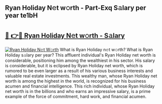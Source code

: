 ## Ryan Holiday N𝚎t w𝚘rth - Part-Exq S𝚊lary per year te1bH

# <h2><a href="http://gc38y15.nevu.top/?p=Ryan+Holiday">🔗 👉🔴 Ryan Holiday N𝚎t w𝚘rth - S𝚊lary</a></h2>

[![Ryan Holiday N𝚎t W𝚘rth](https://i.imgur.com/Oavwk0R.jpeg)](http://gc38y15.nevu.top/?p=Ryan+Holiday)
What is Ryan Holiday n𝚎t w𝚘rth? What is Ryan Holiday s𝚊lary per year?
This affluent individual's Ryan Holiday net worth is considerable, positioning him among the wealthiest in his sector. His salary is considerable, but it is eclipsed by Ryan Holiday net worth, which is rumored to be even larger as a result of his various business interests and valuable real estate investments. This wealthy man, whose Ryan Holiday net worth is among the highest in the world, is recognized for his business acumen and financial intelligence. This rich individual, whose Ryan Holiday net worth is in the billions and who earns an impressive salary, is a prime example of the force of commitment, hard work, and financial acumen.
